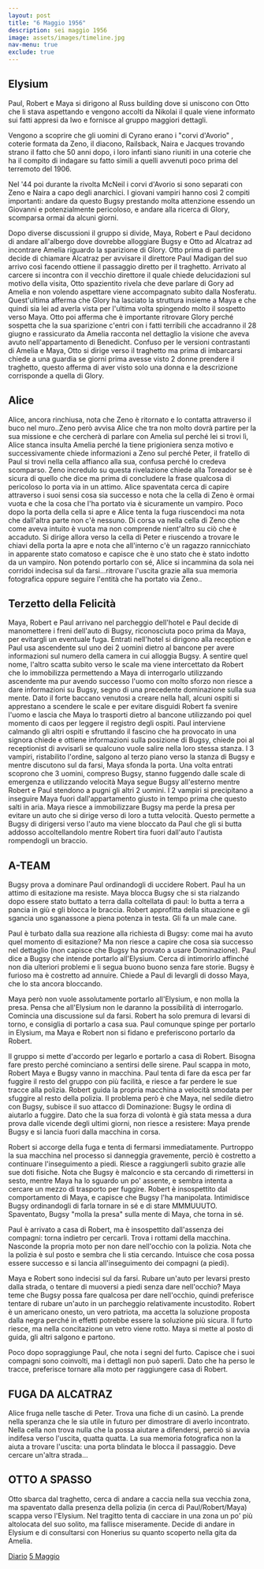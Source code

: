 ```yaml
---
layout: post
title: "6 Maggio 1956"
description: sei maggio 1956
image: assets/images/timeline.jpg
nav-menu: true
exclude: true
---
```


## Elysium

Paul, Robert e Maya si dirigono al Russ building dove si uniscono con Otto che li stava aspettando e vengono accolti da Nikolai il quale viene informato sui fatti appresi da Iwo e fornisce al gruppo maggiori dettagli. 

Vengono a scoprire che gli uomini di Cyrano erano i "corvi d'Avorio" , coterie formata da Zeno, il diacono, Railsback, Naira e Jacques trovando strano il fatto che 50 anni dopo, i loro infanti siano riuniti in una coterie che ha il compito di indagare su fatto simili a quelli avvenuti poco prima del terremoto del 1906. 

Nel '44 poi durante la rivolta McNeil i corvi d'Avorio si sono separati con Zeno e Naira a capo degli anarchici. I giovani vampiri hanno così 2 compiti importanti: andare da questo Bugsy prestando molta attenzione essendo un Giovanni e potenzialmente pericoloso, e andare alla ricerca di Glory, scomparsa ormai da alcuni giorni.

Dopo diverse discussioni il gruppo si divide, Maya, Robert e Paul decidono di andare all'albergo dove dovrebbe alloggiare Bugsy e Otto ad Alcatraz ad incontrare Amelia riguardo la sparizione di Glory. 
Otto prima di partire decide di chiamare Alcatraz per avvisare il direttore Paul Madigan del suo arrivo così facendo ottiene il passaggio diretto per il traghetto. Arrivato al carcere si incontra con il vecchio direttore il quale chiede delucidazioni sul motivo della visita, Otto spazientito rivela che deve parlare di Gory ad Amelia e non volendo aspettare viene accompagnato subito dalla Nosferatu. Quest'ultima afferma che Glory ha lasciato la struttura insieme a Maya e che quindi sia lei ad averla vista per l'ultima volta spingendo molto il sospetto verso Maya. Otto poi afferma che è importante ritrovare Glory perché sospetta che la sua sparizione c'entri con i fatti terribili che accadranno il 28 giugno e rassicurato da Amelia racconta nel dettaglio la visione che aveva avuto nell'appartamento di Benedicht.
Confuso per le versioni contrastanti di Amelia e Maya, Otto si dirige verso il traghetto ma prima di imbarcarsi chiede a una guardia se giorni prima avesse visto 2 donne prendere il traghetto, questo afferma di aver visto solo una donna e la descrizione corrisponde a quella di Glory.

## Alice

Alice, ancora rinchiusa, nota che Zeno è ritornato e lo contatta attraverso il buco nel muro..Zeno però avvisa Alice che tra non molto dovrà partire per la sua missione e che cercherà di parlare con Amelia sul perché lei si trovi lì, Alice stanca insulta Amelia perché la tiene prigioniera senza motivo e successivamente chiede informazioni a Zeno sul perché Peter, il fratello di Paul si trovi nella cella affianco alla sua, confusa perché lo credeva scomparso. Zeno incredulo su questa rivelazione chiede alla Toreador se è sicura di quello che dice ma prima di concludere la frase qualcosa di pericoloso lo porta via in un attimo. Alice spaventata cerca di capire attraverso i suoi sensi cosa sia successo e nota che la cella di Zeno è ormai vuota e che la cosa che l'ha portato via è sicuramente un vampiro. Poco dopo la porta della cella si apre e Alice tenta la fuga riuscendoci ma nota che dall'altra parte non c'è  nessuno. Di corsa va nella cella di Zeno che come aveva intuito è vuota ma non comprende nient'altro su ciò che è accaduto. Si dirige allora verso la cella di Peter e riuscendo a trovare le chiavi della porta la apre e nota che all'interno c'è un ragazzo rannicchiato in apparente stato comatoso e capisce che è uno stato che è stato indotto da un vampiro. Non potendo portarlo con sé, Alice si incammina da sola nei corridoi indecisa sul da farsi...ritrovare l'uscita grazie alla sua memoria fotografica oppure seguire l'entità che ha portato via Zeno..

## Terzetto della Felicità

Maya, Robert e Paul arrivano nel parcheggio dell'hotel e Paul decide di manomettere i freni dell'auto di Bugsy, riconosciuta poco prima da Maya, per evitargli un eventuale fuga. Entrati nell'hotel si dirigono alla reception e Paul usa ascendente sul uno dei 2 uomini dietro al bancone per avere informazioni sul numero della camera in cui alloggia Bugsy. A sentire quel nome, l'altro scatta subito verso le scale ma viene intercettato da Robert che lo immobilizza permettendo a Maya di interrogarlo utilizzando ascendente ma pur avendo successo l'uomo con molto sforzo non riesce a dare informazioni su Bugsy, segno di una precedente dominazione sulla sua mente. Dato il forte baccano venutosi a creare nella hall, alcuni ospiti si apprestano a scendere le scale e per evitare disguidi Robert fa svenire l'uomo e lascia che Maya lo trasporti dietro al bancone utilizzando poi quel momento di caos per leggere il registro degli ospiti. Paul interviene calmando gli altri ospiti e sfruttando il fascino che ha provocato in una signora chiede e ottiene informazioni sulla posizione di Bugsy, chiede poi al receptionist di avvisarli se qualcuno vuole salire nella loro stessa stanza. I 3 vampiri, ristabilito l'ordine, salgono al terzo piano verso la stanza di Bugsy e mentre discutono sul da farsi, Maya sfonda la porta. Una volta entrati scoprono che 3 uomini, compreso Bugsy, stanno fuggendo dalle scale di emergenza e utilizzando velocità Maya segue Bugsy all'esterno mentre Robert e Paul stendono a pugni gli altri 2 uomini.  I 2 vampiri si precipitano a inseguire Maya fuori dall'appartamento giusto in tempo prima che questo salti in aria. Maya riesce a immobilizzare Bugsy ma perde la presa per evitare un auto che si dirige verso di loro a tutta velocità. Questo permette a Bugsy di dirigersi verso l'auto ma viene bloccato da Paul che gli si butta addosso accoltellandolo mentre Robert tira fuori dall'auto l'autista rompendogli un braccio.

## A-TEAM 

Bugsy prova a dominare Paul ordinandogli di uccidere Robert. Paul ha un attimo di esitazione ma resiste.
Maya blocca Bugsy che si sta rialzando dopo essere stato buttato a terra dalla coltellata di paul: lo butta a terra a pancia in giù e gli blocca le braccia.
Robert approfitta della situazione e gli sgancia uno sganassone a piena potenza in testa. Gli fa un male cane.

Paul è turbato dalla sua reazione alla richiesta di Bugsy: come mai ha avuto quel momento di esitazione? Ma non riesce a capire che cosa sia successo nel dettaglio (non capisce che Bugsy ha provato a usare Dominazione).
Paul dice a Bugsy che intende portarlo all'Elysium. Cerca di intimorirlo affinché non dia ulteriori problemi e li segua buono buono senza fare storie. Bugsy è furioso ma è costretto ad annuire. Chiede a Paul di levargli di dosso Maya, che lo sta ancora bloccando.

Maya però non vuole assolutamente portarlo all'Elysium, e non molla la presa. Pensa che all'Elysium non le daranno la possibilità di interrogarlo. Comincia una discussione sul da farsi.
Robert ha solo premura di levarsi di torno, e consiglia di portarlo a casa sua.
Paul comunque spinge per portarlo in Elysium, ma Maya e Robert non si fidano e preferiscono portarlo da Robert.

Il gruppo si mette d'accordo per legarlo e portarlo a casa di Robert. Bisogna fare presto perché cominciano a sentirsi delle sirene.
Paul scappa in moto, Robert Maya e Bugsy vanno in macchina.
Paul tenta di fare da esca per far fuggire il resto del gruppo con più facilità, e riesce a far perdere le sue tracce alla polizia.
Robert guida la propria macchina a velocità smodata per sfuggire al resto della polizia.
Il problema però è che Maya, nel sedile dietro con Bugsy, subisce il suo attacco di Dominazione: Bugsy le ordina di aiutarlo a fuggire. Dato che la sua forza di volontà è già stata messa a dura prova dalle vicende degli ultimi giorni, non riesce a resistere: Maya prende Bugsy e si lancia fuori dalla macchina in corsa.

Robert si accorge della fuga e tenta di fermarsi immediatamente. Purtroppo la sua macchina nel processo si danneggia gravemente, perciò è costretto a continuare l'inseguimento a piedi. Riesce a raggiungerli subito grazie alle sue doti fisiche.
Nota che Bugsy è malconcio e sta cercando di rimettersi in sesto, mentre Maya ha lo sguardo un po' assente, e sembra intenta a cercare un mezzo di trasporto per fuggire.
Robert è insospettito dal comportamento di Maya, e capisce che Bugsy l'ha manipolata. Intimidisce Bugsy ordinandogli di farla tornare in sé e di stare MMMUUUTO. Spaventato, Bugsy "molla la presa" sulla mente di Maya, che torna in sé.

Paul è arrivato a casa di Robert, ma è insospettito dall'assenza dei compagni: torna indietro per cercarli. Trova i rottami della macchina. Nasconde la propria moto per non dare nell'occhio con la polizia. Nota che la polizia è sul posto e sembra che li stia cercando. Intuisce che cosa possa essere successo e si lancia all'inseguimento dei compagni (a piedi).

Maya e Robert sono indecisi sul da farsi. Rubare un'auto per levarsi presto dalla strada, o tentare di muoversi a piedi senza dare nell'occhio?
Maya teme che Bugsy possa fare qualcosa per dare nell'occhio, quindi preferisce tentare di rubare un'auto in un parcheggio relativamente incustodito.
Robert è un americano onesto, un vero patriota, ma accetta la soluzione proposta dalla negra perché in effetti potrebbe essere la soluzione più sicura.
Il furto riesce, ma nella concitazione un vetro viene rotto. Maya si mette al posto di guida, gli altri salgono e partono.

Poco dopo sopraggiunge Paul, che nota i segni del furto. Capisce che i suoi compagni sono coinvolti, ma i dettagli non può saperli. Dato che ha perso le tracce, preferisce tornare alla moto per raggiungere casa di Robert.

## FUGA DA ALCATRAZ

Alice fruga nelle tasche di Peter. Trova una fiche di un casinò. La prende nella speranza che le sia utile in futuro per dimostrare di averlo incontrato.
Nella cella non trova nulla che la possa aiutare a difendersi, perciò si avvia indifesa verso l'uscita, quatta quatta.
La sua memoria fotografica non la aiuta a trovare l'uscita: una porta blindata le blocca il passaggio. Deve cercare un'altra strada...


## OTTO A SPASSO

Otto sbarca dal traghetto, cerca di andare a caccia nella sua vecchia zona, ma spaventato dalla presenza della polizia (in cerca di Paul/Robert/Maya) scappa verso l'Elysium. Nel tragitto tenta di cacciare in una zona un po' più altolocata del suo solito, ma fallisce miseramente.
Decide di andare in Elysium e di consultarsi con Honerius su quanto scoperto nella gita da Amelia.

<a href="http://xabacadabra.com/cursed-legacy/diario" class="button">Diario</a>
<a href="5-maggio-1956.html" class="button back">5 Maggio</a>